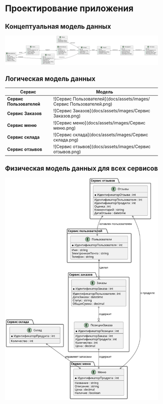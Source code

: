 # Проектирование приложения

## Концептуальная модель данных

![Концептуальная модель данных](docs/diagrams/include/cmd.svg)

## Логическая модель данных

| Сервис              | Модель       | 
|------------------------|------------------|
| **Сервис Пользователей**     | ![Сервис Пользователей](docs/assets/images/Сервис Пользователей.png) | 
| **Сервис Заказов** | ![Сервис Заказов](docs/assets/images/Сервис Заказов.png) |
| **Сервис меню**        | ![Сервис меню](docs/assets/images/Сервис меню.png) |
| **Сервис склада**     | ![Сервис склада](docs/assets/images/Сервис склада.png) |
| **Сервис отзывов**     | ![Сервис отзывов](docs/assets/images/Сервис отзывов.png) |

## Физическая модель данных для всех сервисов

![Физическая модель данных для всех сервисов](docs/assets/images/phmd.svg)
